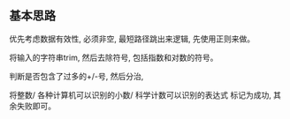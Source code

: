 ## 基本思路

优先考虑数据有效性, 必须非空, 最短路径跳出来逻辑, 先使用正则来做。

将输入的字符串trim, 然后去除符号, 包括指数和对数的符号。

判断是否包含了过多的+/-号, 然后分治, 

将整数/ 各种计算机可以识别的小数/ 科学计数可以识别的表达式 标记为成功, 其余失败即可。